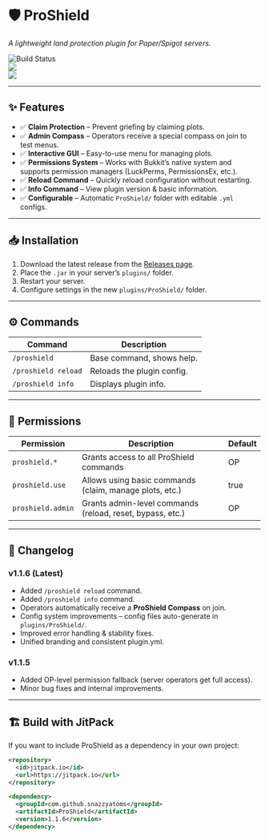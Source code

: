 # 🛡️ ProShield  
*A lightweight land protection plugin for Paper/Spigot servers.*

![Build Status](https://jitpack.io/v/snazzyatoms/ProShield.svg)  
[![](https://img.shields.io/badge/Java-17+-blue.svg)](https://adoptium.net/)  
[![](https://img.shields.io/badge/MC-Paper%20%2F%20Spigot%201.20+-brightgreen.svg)]()  

---

## ✨ Features
- ✅ **Claim Protection** – Prevent griefing by claiming plots.  
- ✅ **Admin Compass** – Operators receive a special compass on join to test menus.  
- ✅ **Interactive GUI** – Easy-to-use menu for managing plots.  
- ✅ **Permissions System** – Works with Bukkit’s native system and supports permission managers (LuckPerms, PermissionsEx, etc.).  
- ✅ **Reload Command** – Quickly reload configuration without restarting.  
- ✅ **Info Command** – View plugin version & basic information.  
- ✅ **Configurable** – Automatic `ProShield/` folder with editable `.yml` configs.  

---

## 📥 Installation
1. Download the latest release from the [Releases page](https://github.com/snazzyatoms/ProShield/releases).  
2. Place the `.jar` in your server’s `plugins/` folder.  
3. Restart your server.  
4. Configure settings in the new `plugins/ProShield/` folder.  

---

## ⚙️ Commands
| Command | Description |
|---------|-------------|
| `/proshield` | Base command, shows help. |
| `/proshield reload` | Reloads the plugin config. |
| `/proshield info` | Displays plugin info. |

---

## 🔑 Permissions
| Permission | Description | Default |
|------------|-------------|---------|
| `proshield.*` | Grants access to all ProShield commands | OP |
| `proshield.use` | Allows using basic commands (claim, manage plots, etc.) | true |
| `proshield.admin` | Grants admin-level commands (reload, reset, bypass, etc.) | OP |

---

## 📜 Changelog  

### v1.1.6 (Latest)
- Added `/proshield reload` command.  
- Added `/proshield info` command.  
- Operators automatically receive a **ProShield Compass** on join.  
- Config system improvements – config files auto-generate in `plugins/ProShield/`.  
- Improved error handling & stability fixes.  
- Unified branding and consistent plugin.yml.  

### v1.1.5
- Added OP-level permission fallback (server operators get full access).  
- Minor bug fixes and internal improvements.  

---

## 🏗️ Build with JitPack
If you want to include ProShield as a dependency in your own project:

```xml
<repository>
  <id>jitpack.io</id>
  <url>https://jitpack.io</url>
</repository>

<dependency>
  <groupId>com.github.snazzyatoms</groupId>
  <artifactId>ProShield</artifactId>
  <version>1.1.6</version>
</dependency>
